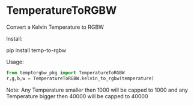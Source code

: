 # TemperatureToRGBW
Convert a Kelvin Temperature to RGBW

Install:

pip install temp-to-rgbw

Usage:
```python
from temptorgbw_pkg import TemperatureToRGBW
r,g,b,w = TemperatureToRGBW.kelvin_to_rgbw(temperature)
```
Note: Any Temperature smaller then 1000 will be capped to 1000 and any Temperature bigger then 40000 will be capped to 40000
